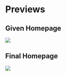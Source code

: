 # Previews

## Given Homepage
![](https://github.com/abhinavg916/tripupp-assignment/blob/main/Given%20Homepage.png)

## Final Homepage
![](https://github.com/abhinavg916/tripupp-assignment/blob/main/Final%20Homepage.png)
